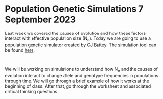 # Population Genetic Simulations 7 September 2023

Last week we covered the causes of evolution and how these factors interact with effective population size (N<sub>e</sub>).
Today we are going to use a population genetic simulator created by [CJ Battey](http://cjbattey.com/). The simulation tool can be 
found [here](https://cjbattey.shinyapps.io/driftR/).

&nbsp;

We will be working on simulations to understand how N<sub>e</sub> and the causes of evolution interact to change allele and
genotype frequencies in populations through time. We will go through a brief example of how it works at the beginning of 
class. After that, go through the worksheet and associated critical
thinking questions.

&nbsp;

